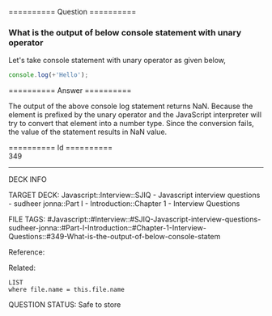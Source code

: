 ========== Question ==========  

### What is the output of below console statement with unary operator

Let's take console statement with unary operator as given below,

```javascript
console.log(+'Hello');
```  

========== Answer ==========  

The output of the above console log statement returns NaN. Because the element is prefixed by the unary operator and the JavaScript interpreter will try to convert that element into a number type. Since the conversion fails, the value of the statement results in NaN value.

========== Id ==========  
349

---

DECK INFO

TARGET DECK: Javascript::Interview::SJIQ - Javascript interview questions - sudheer jonna::Part I - Introduction::Chapter 1 - Interview Questions

FILE TAGS: #Javascript::#Interview::#SJIQ-Javascript-interview-questions-sudheer-jonna::#Part-I-Introduction::#Chapter-1-Interview-Questions::#349-What-is-the-output-of-below-console-statem

Reference:

Related:

```dataview
LIST
where file.name = this.file.name
```

QUESTION STATUS: Safe to store

